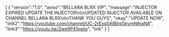[ { "version":"1.0", "aviso":"BELLARA BLRX VIP", "massage":"INJECTOR EXPIRED UPDATE THE INJECTOR\n\nUPDATED INJECTOR AVAILABLE ON CHANNEL BELLARA BLRX\n\nTHANK YOU GUYS", "okay":"UPDATE NOW", "link2":"https://youtube.com/channel/UC-2rExq5AlBbsGkymNfeaNA", "link3":"https://youtu.be/2we9P41pwlo", "link" } ]
